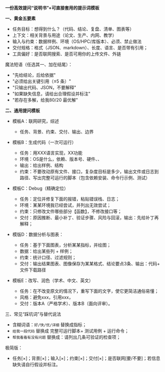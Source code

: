 **一份高效提问“说明书”+可直接套用的提示词模板**

**一、黄金五要素**
- 任务目标：想得到什么？（代码、结论、复盘、清单、图表等）
- 上下文：相关背景与用途（论文、生产、内网、教学）
- 输入与约束：数据样例、环境（OS/HPC/库版本）、必须、禁止做法
- 交付规格：格式（JSON、markdown）、长度、语言、是否带有引用；
- 工具偏好：是否联网搜索、是否可用你的上传文件、外链

魔法短语（任选其一、加在结尾）：
- "先给结论，后给依据"
- "必须给出关键引用（≤5 条）"
- "只输出代码、JSON，不要解释"
- "如果缺失信息，请给出合理假设并标注"
- "若存在多解，给我80/20 最优解"

**二、通用提问模板**
- 模板A：联网研究，综述
   - 任务、背景、约束、交付、输出、边界
 
- 模板B：生成代码（一次可运行）
   - 任务：用XXX语言实现，XX功能
   - 环境：OS是什么，依赖、版本号、硬件、、
   - 输出：给出样例、结构
   - 约束：不要改动原有文件、接口，复杂度目标是多少，输出文件或日志到路径、写出完整可运行的脚本（包含依赖安装、命令行示例、测试）
 
- 模板C：Debug（精确定位）
   - 任务：定位并修复下面的报错，粘贴错误栈、日志；
   - 环境：某某环境我已经尝试，并列出无效尝试；
   - 约束：只修改文件哪些部分【函数】，不修改接口等；
   - 交付：原因推断、最小补丁、验证步骤、风险与回滚，输出：先给补丁再解释；
 
- 模版D：数据分析与图表：
   - 任务：基于下面图表，分析某某指标，并绘图；
   - 数据：给出某些列 + 样例；
   - 约束：统计口径、过滤规则；
   - 交付：输出结果图表、图像保存为某某格式、结论要点3条、输出：代码+ 文件下载路径
 
- 模板E：改写、润色（学术、中文、英文）
   - 任务：在不改变原文的情况下，重写下面的文字，使它更简洁通俗易懂；
   - 风格：避免xxx，引用xxx，
   - 交付：版本A（严格学术）、版本B（面向评审）。


三、常见“踩坑词”与替代说法
- 含糊词语：`好/快/优/详细` 替换成指标；
- `给我一段代码` 替换成 完整可运行脚本+ 测试用例 + 运行命令；
- `帮我看看有没有问题` 替换成：请列出几条可验证的检查项；

极简版：
- 任务[×]；背景[×]；输入[×]；约束[×]；交付[×]；是否联网[要/不要]；若信息缺失请自行假设并标注。

